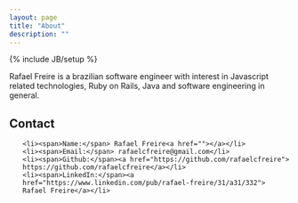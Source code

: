 ```yaml
---
layout: page
title: "About"
description: ""
---
```

{% include JB/setup %}

Rafael Freire is a brazilian software engineer with interest in Javascript related technologies, Ruby on Rails, Java and software engineering in general.

## Contact
<ul class="contacts">
	
    <li><span>Name:</span> Rafael Freire<a href=""></a></li>
    <li><span>Email:</span> rafaelcfreire@gmail.com</li>
    <li><span>Github:</span><a href="https://github.com/rafaelcfreire"> https://github.com/rafaelcfreire</a></li>
    <li><span>LinkedIn:</span><a href="https://www.linkedin.com/pub/rafael-freire/31/a31/332"> Rafael Freire</a></li>
</ul>
